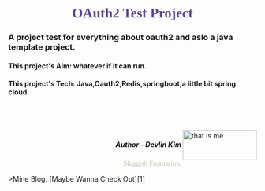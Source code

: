 #  <font color="#5D478B" face="Comic Sans MS"><center>OAuth2 Test Project</center></font>
###  A project test for everything about oauth2 and aslo a java template project.

#### This project's Aim: whatever if it can run.

#### This project's Tech: Java,Oauth2,Redis,springboot,a little bit spring cloud.

<br>
<br>
<br>

<!-- <center>
![that is me](https://user-images.githubusercontent.com/34091548/76274914-e135e200-62bc-11ea-999a-446b383f765c.jpg 400*300 "Devlin Kim")
</center> -->
<img src="https://user-images.githubusercontent.com/34091548/76274914-e135e200-62bc-11ea-999a-446b383f765c.jpg" width="150" height="60" align="right" title="that is me"/>

#####  <p align="right"> Author - Devlin Kim   </p>
<p align="right"><font color="#C5C1AA" face="Comic Sans MS" >Sluggish Frustration.</font></p>
>Mine Blog. [Maybe Wanna Check Out][1]





[1]:https://www.devlinkim.tk	"My Blog"